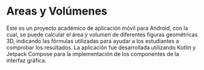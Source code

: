 # Areas y Volúmenes

Este es un proyecto académico de aplicación móvil para Android, con la cual, se puede calcular el área y volumen de diferentes figuras geométricas 3D, indicando las fórmulas utilizadas para ayudar a los estudiantes a comprobar los resultados. La aplicación fue desarrollada utilizando Kotlin y Jetpack Compose para la implementación de los componentes de la interfaz gráfica.